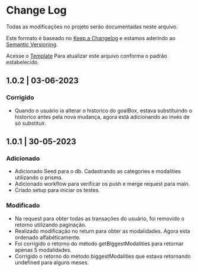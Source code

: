 # Change Log

Todas as modificações no projeto serão documentadas neste arquivo.

Este formato é baseado no [Keep a Changelog](http://keepachangelog.com/) e estamos aderindo ao [Semantic Versioning](http://semver.org/).

Acesse o [Template](https://github.com/yourFinanceApp/api/blob/main/.github/templates/CHANGELOG_TEMPLATE.md) Para atualizar este arquivo conforma o padrão estabelecido.

## 1.0.2 | 03-06-2023

### Corrigido

- Quando o usuário ia alterar o historico do goalBox, estava substituindo o historico antes pela nova mudança, agora está adicionando ao invés de só substituir.

## 1.0.1 | 30-05-2023

### Adicionado

- Adicionado Seed para o db. Cadastrando as categories e modalities utilizando o prisma.
- Adicionado workflow para verificar os push e merge request para main.
- Criado setup para iniciar os testes.

### Modificado

- Na request para obter todas as transações do usuário, foi removido o retorno utilizando paginação.
- Realizado modificação no return para obter as modalidades. Agora esta ordenado alfabéticamente.
- Foi corrigido o retorno do método getBiggestModalities para retornar apenas 5 modalidades.
- Corrigido o retorno do método biggestModalities que estava retornando undefined para alguns meses.
